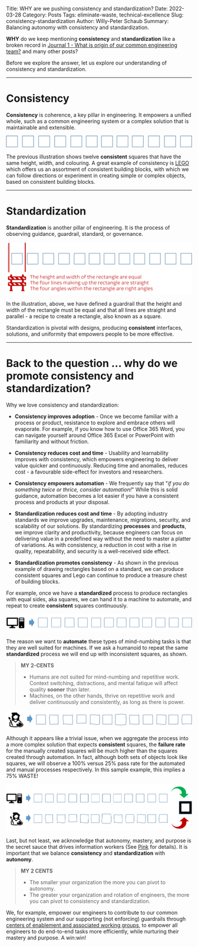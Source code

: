 Title: WHY are we pushing consistency and standardization?
Date: 2022-03-28
Category: Posts
Tags: eliminate-waste, technical-excellence
Slug: consistency-standardization
Author: Willy-Peter Schaub
Summary: Balancing autonomy with consistency and standardization.

**WHY** do we keep mentioning **consistency** and **standardization** like a broken record in [Journal 1 - What is origin of our common engineering team?](/common-engineering-journal-1.html) and many other posts? 

Before we explore the answer, let us explore our understanding of consistency and standardization.

---

# Consistency

**Consistency** is coherence, a key pillar in engineering. It empowers a unified whole, such as a common engineering system or a complex solution that is maintainable and extensible.

![Consistency](../images/consistency-standardization-1.png) 

The previous illustration shows twelve **consistent** squares that have the same height, width, and colouring. A great example of consistency is [LEGO](https://www.lego.com/) which offers us an assortment of consistent building blocks, with which we can follow directions or experiment in creating simple or complex objects, based on consistent building blocks.

--- 

# Standardization

**Standardization** is another pillar of engineering. It is the process of observing guidance, guardrail, standard, or governance.

![Standardization](../images/consistency-standardization-2.png) 

In the illustration, above, we have defined a guardrail that the height and width of the rectangle must be equal and that all lines are straight and parallel - a recipe to create a rectangle, also known as a square.

Standardization is pivotal with designs, producing **consistent** interfaces, solutions, and uniformity that empowers people to be more effective.

---

# Back to the question ... why do we promote consistency and standardization?

Why we love consistency and standardization:

- **Consistency improves adoption** - Once we become familiar with a process or product, resistance to explore and embrace others will evaporate. For example, if you know how to use Office 365 Word, you can navigate yourself around Office 365 Excel or PowerPoint with familiarity and without friction.

- **Consistency reduces cost and time** - Usability and learnability improves with consistency, which empowers engineering to deliver value quicker and continuously. Reducing time and anomalies, reduces cost - a favourable side-effect for investors and researchers.

- **Consistency empowers automation** - We frequently say that "_if you do something twice or thrice, consider automation!_" While this is solid guidance, automation becomes a lot easier if you have a consistent process and products at your disposal.

- **Standardization reduces cost and time** - By adopting industry standards we improve upgrades, maintenance, migrations, security, and scalability of our solutions. By standardizing **processes** and **products**, we improve clarity and productivity, because engineers can focus on delivering value in a predefined way without the need to master a platter of variations.  As with consistency, a reduction in cost with a rise in quality, repeatability, and security is a well-received side effect.

- **Standardization promotes consistency** - As shown in the previous example of drawing rectangles based on a standard, we can produce consistent squares and Lego can continue to produce a treasure chest of building blocks.

For example, once we have a **standardized** process to produce rectangles with equal sides, aka squares, we can hand it to a machine to automate, and repeat to create **consistent** squares continuously.

![Consistency](../images/consistency-standardization-3.png) 

The reason we want to **automate** these types of mind-numbing tasks is that they are well suited for machines. If we ask a humanoid to repeat the same **standardized** process we will end up with inconsistent squares, as shown.

> **MY 2-CENTS**
>
> - Humans are not suited for mind-numbing and repetitive work. Context switching, distractions, and mental fatique will affect quality **sooner** than later. 
> - Machines, on the other hands, thrive on repetitive work and deliver continuously and consistently, as long as there is power.

![Consistency](../images/consistency-standardization-4.png) 

Although it appears like a trivial issue, when we aggregate the process into a more complex solution that expects **consistent** squares, the **failure rate** for the manually created squares will be much higher than the squares created through automation. In fact, although both sets of objects look like squares, we will observe a 100% versus 25% pass rate for the automated and manual processes respectively. In this sample example, this implies a 75% WASTE!

![Consistency](../images/consistency-standardization-5.png) 

Last, but not least, we acknowledge that autonomy, mastery, and purpose is the secret sauce that drives information workers (See [Pink](https://youtu.be/u6XAPnuFjJc) for details). It is important that we balance **consistency** and **standardization** with **autonomy**. 

> **MY 2 CENTS**
> 
> - The smaller your organization the more you can pivot to autonomy.
> - The greater your organization and rotation of engineers, the more you can pivot to consistency and standardization. 

We, for example, empower our engineers to contribute to our common engineering system and our supporting (not enforcing) guardrails through [centers of enablement and associated working groups](/ceremony-overview.html), to empower all engineers to do end-to-end tasks more efficiently, while nurturing their mastery and purpose. A win:win!


